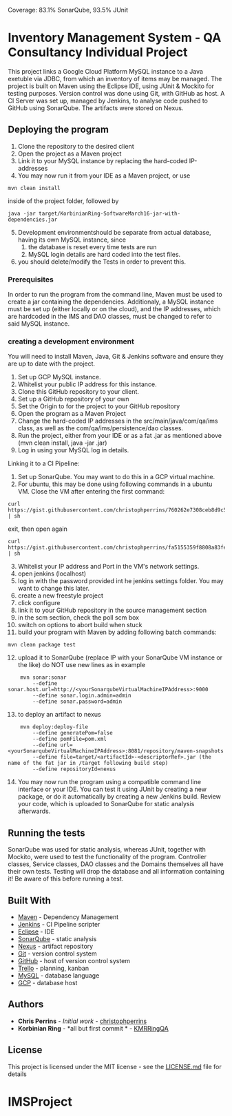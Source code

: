 Coverage: 83.1% SonarQube, 93.5% JUnit 

# Inventory Management System - QA Consultancy Individual Project

This project links a Google Cloud Platform MySQL instance to a Java exetuble via JDBC, from which an inventory of items may be managed.
The project is built on Maven using the Eclipse IDE, using JUnit & Mockito for testing purposes. 
Version control was done using Git, with GitHub as host. 
A CI Server was set up, managed by Jenkins, to analyse code pushed to GitHub using SonarQube. The artifacts were stored on Nexus.

## Deploying the program

1) Clone the repository to the desired client
2) Open the project as a Maven project
3) Link it to your MySQL instance by replacing the hard-coded IP-addresses
4) You may now run it from your IDE as a Maven project, or use 

```
mvn clean install
```
inside of the project folder, followed by
```
java -jar target/KorbinianRing-SoftwareMarch16-jar-with-dependencies.jar
```
5) Development environmentshould be separate from actual database, having its own MySQL instance, since
	1) the database is reset every time tests are run
	2) MySQL login details are hard coded into the test files.
6) you should delete/modify the Tests in order to prevent this.
	
### Prerequisites

In order to run the program from the command line, Maven must be used to create a jar containing the dependencies.
Additionaly, a MySQL instance must be set up (either locally or on the cloud), and the IP addresses, which are hardcoded in the IMS and DAO classes, must be changed to refer to said MySQL instance.

### creating a development environment

You will need to install
Maven, Java, Git & Jenkins software and ensure they are up to date with the project.

1) Set up GCP MySQL instance. 
2) Whitelist your public IP address for this instance.
3) Clone this GitHub repository to your client.
4) Set up a GitHub repository of your own
5) Set the Origin to for the project to your GitHub repository
6) Open the program as a Maven Project
7) Change the hard-coded IP addresses in the src/main/java/com/qa/ims class, as well as the com/qa/ims/persistence/dao classes.
8) Run the project, either from your IDE or as a fat .jar as mentioned above (mvn clean install, java -jar <name>.jar)
9) Log in using your MySQL log in details.

Linking it to a CI Pipeline:
1) Set up SonarQube. You may want to do this in a GCP virtual machine.
2) For ubuntu, this may be done using following commands in a ubuntu VM. Close the VM after entering the first command:
```
curl https://gist.githubusercontent.com/christophperrins/760262e7308ceb8d9c51b4b984792a43/raw/00970ff2aa1857ab54f573f750c9f4f23d6c9578/installDocker.sh | sh
```
exit, then open again
```
curl https://gist.githubusercontent.com/christophperrins/fa5155359f8808a83fee7e34abb21769/raw/10f8cee4968fe76510b9e6a04cb6c679be92b466/installSonaqubeWithDocker.sh | sh
```
3) Whitelist your IP address and Port in the VM's network settings.
4) open jenkins (localhost)
5) log in with the password provided int he jenkins settings folder. You may want to change this later.
6) create a new freestyle project
7) click configure
8) link it to your GitHub repository in the source management section
9) in the scm section, check the poll scm box
10) switch on options to abort build when stuck
11) build your program with Maven by adding following batch commands:
```
mvn clean package test
```
12) upload it to SonarQube (replace IP with your SonarQube VM instance or the like) do NOT use new lines as in example
```
	mvn sonar:sonar
		--define sonar.host.url=http://<yourSonarqubeVirtualMachineIPAddress>:9000
		--define sonar.login.admin=admin
		--define sonar.password=admin
```
13) to deploy an artifact to nexus
```
	mvn deploy:deploy-file
		--define generatePom=false 
		--define pomFile=pom.xml 
		--define url=<yourSonarqubeVirtualMachineIPAddress>:8081/repository/maven-snapshots 
		--define file=target/<artifactId>-<descriptorRef>.jar (the name of the fat jar in /target following build step)
		--define repositoryId=nexus
```
14) You may now run the program using a compatible command line interface or your IDE. You can test it using JUnit by creating a new package, or do it automatically by creating a new Jenkins build. Review your code, which is uploaded to SonarQube for static analysis afterwards.

## Running the tests

SonarQube was used for static analysis, whereas JUnit, together with Mockito, were used to test the functionality of the program.
Controller classes, Service classes, DAO classes and the Domains themselves all have their own tests. 
Testing will drop the database and all information containing it! Be aware of this before running a test.

## Built With

* [Maven](https://maven.apache.org/) - Dependency Management
* [Jenkins](https://maven.apache.org/) - CI Pipeline scripter
* [Eclipse](https://maven.apache.org/) - IDE
* [SonarQube](https://maven.apache.org/) - static analysis
* [Nexus](https://maven.apache.org/) - artifact repository
* [Git](https://maven.apache.org/) - version control system
* [GitHub](https://maven.apache.org/) - host of version control system
* [Trello](https://maven.apache.org/) - planning, kanban
* [MySQL](https://maven.apache.org/) - database language
* [GCP](https://maven.apache.org/) - database host


## Authors

* **Chris Perrins** - *Initial work* - [christophperrins](https://github.com/christophperrins)
* **Korbinian Ring** - *all but first commit * - [KMRRingQA](https://github.com/KMRRingQA)

## License

This project is licensed under the MIT license - see the [LICENSE.md](LICENSE.md) file for details 

# IMSProject
